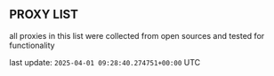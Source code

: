 ## PROXY LIST

all proxies in this list were collected from open sources and tested for functionality

last update: `2025-04-01 09:28:40.274751+00:00` UTC